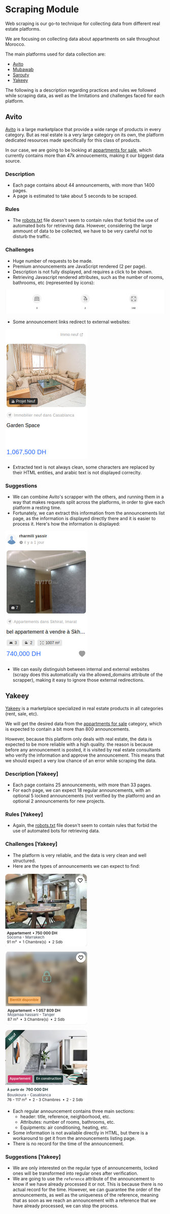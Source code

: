 # Scraping Module

Web scraping is our go-to technique for collecting data from different real estate platforms.

We are focusing on collecting data about appartments on sale throughout Morocco.

The main platforms used for data collection are:

- [Avito](https://www.avito.ma/)
- [Mubawab](https://www.mubawab.ma/)
- [Sarouty](https://www.sarouty.ma/)
- [Yakeey](https://yakeey.com/fr-ma)

The following is a description regarding practices and rules we followed while scraping data, as well as the limitations and challenges faced for each platform.

## Avito

[Avito](https://www.avito.ma/) is a large marketplace that provide a wide range of products in every category. But as real estate is a very large category on its own, the platform dedicated resources made specifically for this class of products.

In our case, we are going to be looking at [appartments for sale](https://www.avito.ma/fr/maroc/appartements-%C3%A0_vendre), which currently contains more than 47k annoucements, making it our biggest data source.

### Description

- Each page contains about 44 announcements, with more than 1400 pages.
- A page is estimated to take about 5 seconds to be scraped.

### Rules

- The [robots.txt](https://www.avito.ma/robots.txt) file doesn't seem to contain rules that forbid the use of automated bots for retrieving data. However, considering the large ammount of data to be collected, we have to be very careful not to disturb the traffic.

### Challenges

- Huge number of requests to be made.
- Premium announcements are JavaScript rendered (2 per page).
- Description is not fully displayed, and requires a click to be shown.
- Retrieving Javascript rendered attributes, such as the number of rooms, bathrooms, etc (represented by icons):

![JS rendered](../../images/avito_js_rendered.png)

- Some announcement links redirect to external websites:

![External redirection](../../images/avito_external_redirection.png)

- Extracted text is not always clean, some characters are replaced by their HTML entities, and arabic text is not displayed correclty.

### Suggestions

- We can combine Avito's scrapper with the others, and running them in a way that makes requests split across the platforms, in order to give each platform a resting time.
- Fortunately, we can extract this information from the announcements list page, as the information is displayed directly there and it is easier to process it. Here's how the information is displayed:

![JS rendered](../../images/avito_announcement_list.png)

- We can easily distinguish between internal and external websites (scrapy does this automatically via the allowed_domains attribute of the scrapper), making it easy to ignore those external redirections.

## Yakeey

[Yakeey](https://yakeey.com/) is a marketplace specialized in real estate products in all categories (rent, sale, etc).

We will get the desired data from the [appartments for sale](https://yakeey.com/fr-ma/achat/appartement/maroc) category, which is expected to contain a bit more than 800 announcements.

However, because this platform only deals with real estate, the data is expected to be more reliable with a high quality. the reason is because before any announcement is posted, it is visited by real estate consultants who verify the information and approve the announcement. This means that we should expect a very low chance of an error while scraping the data.

### Description [Yakeey]

- Each page contains 25 announcements, with more than 33 pages.
- For each page, we can expect 18 regular announcements, with an optional 5 locked announcements (not verified by the platform) and an optional 2 announcements for new projects.

### Rules [Yakeey]

- Again, the [robots.txt](https://yakeey.com/robots.txt) file doesn't seem to contain rules that forbid the use of automated bots for retrieving data.

### Challenges [Yakeey]

- The platform is very reliable, and the data is very clean and well structured.
- Here are the types of announcements we can expect to find:

![Regular](../../images/yakeey_regular.png)

![Locked](../../images/yakeey_locked.png)

![New project](../../images/yakeey_new_project.png)

- Each regular announcement contains three main sections:
  - header: title, reference, neighborhood, etc.
  - Attributes: number of rooms, bathrooms, etc.
  - Equipments: air conditioning, heating, etc.
- Some information is not available directly in HTML, but there is a workaround to get it from the announcements listing page.
- There is no record for the time of the announcement.

### Suggestions [Yakeey]

- We are only interested on the regular type of announcements, locked ones will be transformed into regular ones after verification.
- We are going to use the `reference` attribute of the announcement to know if we have already processed it or not. This is because there is no actual record for the time. However, we can guarantee the order of the announcements, as well as the uniqueness of the reference, meaning that as soon as we reach an announcement with a reference that we have already processed, we can stop the process.
